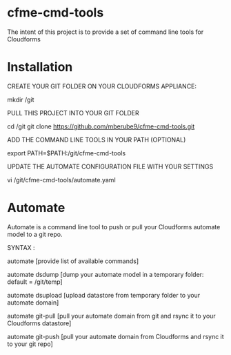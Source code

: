 cfme-cmd-tools
==============

The intent of this project is to provide a set of command line tools for Cloudforms



Installation
============

CREATE YOUR GIT FOLDER ON YOUR CLOUDFORMS APPLIANCE:

mkdir /git

PULL THIS PROJECT INTO YOUR GIT FOLDER

cd /git
git clone https://github.com/mberube9/cfme-cmd-tools.git

ADD THE COMMAND LINE TOOLS IN YOUR PATH (OPTIONAL)

export PATH=$PATH:/git/cfme-cmd-tools

UPDATE THE AUTOMATE CONFIGURATION FILE WITH YOUR SETTINGS

vi /git/cfme-cmd-tools/automate.yaml



Automate
========

Automate is a command line tool to push or pull your Cloudforms automate model to a git repo.  

SYNTAX :

   automate  [provide list of available commands]
   
   automate dsdump  [dump your automate model in a temporary folder: default = /git/temp]

   automate dsupload	[upload datastore from temporary folder to your automate domain]
   
   automate git-pull  [pull your automate domain from git and rsync it to your Cloudforms datastore]
   
   automate git-push  [pull your automate domain from Cloudforms and rsync it to your git repo]
   
   



